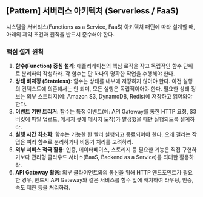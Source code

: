 ## [Pattern] 서버리스 아키텍처 (Serverless / FaaS)

시스템을 서버리스(Functions as a Service, FaaS) 아키텍처 패턴에 따라 설계할 때, 아래의 제약 조건과 원칙을 반드시 준수해야 한다.

### 핵심 설계 원칙
1.  **함수(Function) 중심 설계**: 애플리케이션의 핵심 로직을 작고 독립적인 함수 단위로 분리하여 작성하라. 각 함수는 단 하나의 명확한 작업을 수행해야 한다.
2.  **상태 비저장 (Stateless)**: 함수는 상태를 내부에 저장하지 않아야 한다. 이전 실행의 컨텍스트에 의존해서는 안 되며, 모든 실행은 독립적이어야 한다. 필요한 상태 정보는 외부 스토리지(예: Amazon S3, DynamoDB, Redis)에 저장하고 읽어와야 한다.
3.  **이벤트 기반 트리거**: 함수는 특정 이벤트(예: API Gateway를 통한 HTTP 요청, S3 버킷에 파일 업로드, 메시지 큐에 메시지 도착)가 발생했을 때만 실행되도록 설계하라.
4.  **실행 시간 최소화**: 함수는 가능한 한 빨리 실행되고 종료되어야 한다. 오래 걸리는 작업은 여러 함수로 분리하거나 비동기 처리를 고려하라.
5.  **외부 서비스 적극 활용**: 인증, 데이터베이스, 스토리지 등 필요한 기능은 직접 구현하기보다 관리형 클라우드 서비스(BaaS, Backend as a Service)를 최대한 활용하라.
6.  **API Gateway 활용**: 외부 클라이언트와의 통신을 위해 HTTP 엔드포인트가 필요한 경우, 반드시 API Gateway와 같은 서비스를 함수 앞에 배치하여 라우팅, 인증, 속도 제한 등을 처리하라.